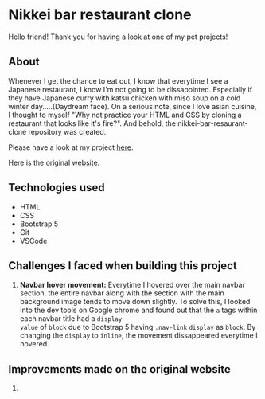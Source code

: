 # Nikkei bar restaurant clone
Hello friend! Thank you for having a look at one of my pet projects!

## About
Whenever I get the chance to eat out, I know that everytime I see a Japanese restaurant, I know I'm not going to be dissapointed. Especially if they have Japanese curry with katsu chicken with miso soup on a cold winter day.....(Daydream face). On a serious note, since I love asian cuisine, I thought to myself "Why not practice your HTML and CSS by cloning a restaurant that looks like it's fire?". And behold, the nikkei-bar-resaurant-clone repository was created. 

Please have a look at my project <a href="">here</a>.

Here is the original <a href="https://nikkeibar.com.au/">website</a>.

## Technologies used 
+ HTML
+ CSS
+ Bootstrap 5
+ Git
+ VSCode

## Challenges I faced when building this project
1. <b>Navbar hover movement:</b> Everytime I hovered over the main navbar section, the entire navbar along with the section with the main background image tends to move down slightly. To solve this, I looked into the dev tools on Google chrome and found out that the <code>a</code> tags within each navbar title had a <code>display value</code> of <code>block</code> due to Bootstrap 5 having <code>.nav-link</code> <code>display</code> as <code>block</code>. By changing the <code>display</code> to <code>inline</code>, the movement dissappeared everytime I hovered. 

## Improvements made on the original website
1. 
